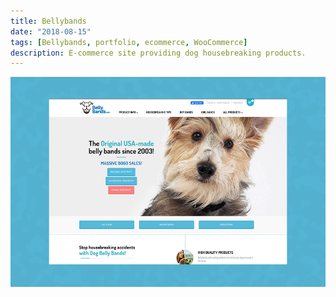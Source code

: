 ```yaml
---
title: Bellybands
date: "2018-08-15"
tags: [Bellybands, portfolio, ecommerce, WooCommerce]
description: E-commerce site providing dog housebreaking products.
---
```


![Bellybands.net portfolio image](./bellybands.png)
